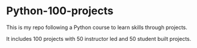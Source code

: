 # Python-100-projects

This is my repo following a Python course to learn skills through projects.

It includes 100 projects with 50 instructor led and 50 student built projects.
